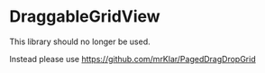 DraggableGridView
======================

This library should no longer be used. 

Instead please use https://github.com/mrKlar/PagedDragDropGrid